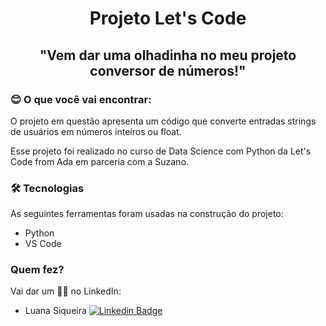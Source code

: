 <h1 align="center">Projeto Let's Code</h1>

<h2 align="center">
	"Vem dar uma olhadinha no meu projeto conversor de números!"
</h2>

### 😊 O que você vai encontrar:

<p align="left">O projeto em questão apresenta um código que converte entradas strings de usuários em números inteiros ou float.</p>

<p align="left"> Esse projeto foi realizado no curso de Data Science com Python da Let's Code from Ada em parceria com a Suzano.</p>


### 🛠 Tecnologias

As seguintes ferramentas foram usadas na construção do projeto:

- Python
- VS Code

### Quem fez?

Vai dar um 👋🏽 no LinkedIn:

- Luana Siqueira  [![Linkedin Badge](https://img.shields.io/badge/-luanasiqueira-blue?style=flat-square&logo=linkedin&logoColor=white&link=https://www.linkedin.com/in/luana-chaves-siqueira/)](https://www.linkedin.com/in/luana-chaves-siqueira/)
